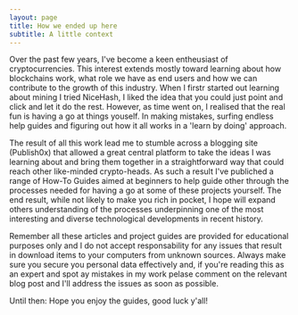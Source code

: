 ```yaml
---
layout: page
title: How we ended up here
subtitle: A little context
---
```


Over the past few years, I've become a keen entheusiast of cryptocurrencies. This interest extends mostly toward learning about how blockchains work, what role we have as end users and how we can contribute to the growth of this industry. When I firstr started out learning about mining I tried NiceHash, I liked the idea that you could just point and click and let it do the rest. However, as time went on, I realised that the real fun is having a go at things youself. In making mistakes, surfing endless help guides and figuring out how it all works in a 'learn by doing' approach.

The result of all this work lead me to stumble across a blogging site (Publish0x) that allowed a great central platform to take the ideas I was learning about and bring them together in a straightforward way that could reach other like-minded crypto-heads. As such a result I've publiched a range of How-To Guides aimed at beginners to help guide other through the processes needed for having a go at some of these projects yourself. The end result, while not likely to make you rich in pocket, I hope will expand others understanding of the processes underpinning one of the most interesting and diverse technological developments in recent history.

Remember all these articles and project guides are provided for educational purposes only and I do not accept responsability for any issues that result in download items to your computers from unknown sources. Always make sure you secure you personal data effectively and, if you're reading this as an expert and spot ay mistakes in my work pelase comment on the relevant blog post and I'll address the issues as soon as possible.

Until then: Hope you enjoy the guides, good luck y'all!